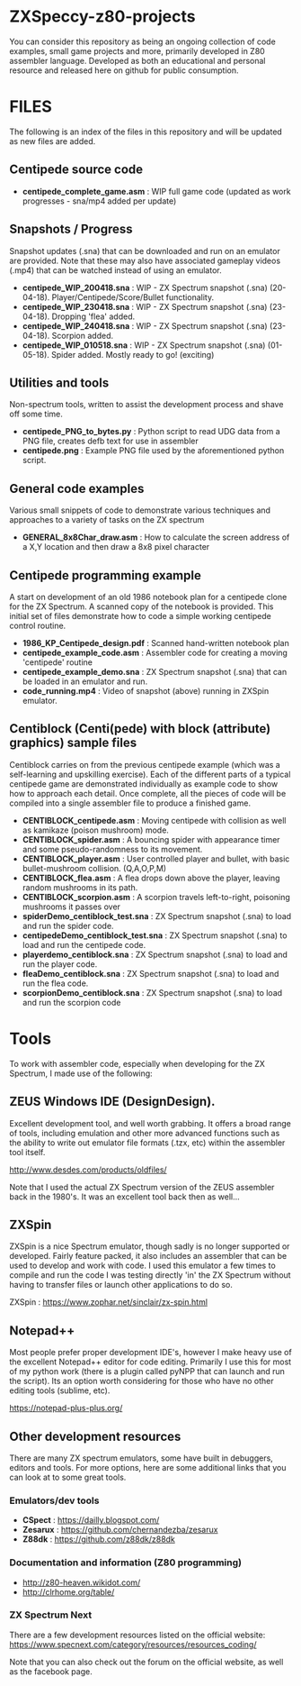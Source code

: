 # ZXSpeccy-z80-projects
You can consider this repository as being an ongoing collection of code examples, small game projects and more, primarily developed in Z80 assembler language.  Developed as both an educational and personal resource and released here on github for public consumption.

# FILES
The following is an index of the files in this repository and will be updated as new files are added.
## Centipede source code
- **centipede_complete_game.asm** : WIP full game code (updated as work progresses - sna/mp4 added per update)
## Snapshots / Progress
Snapshot updates (.sna) that can be downloaded and run on an emulator are provided.  Note that these may also have associated gameplay videos (.mp4) that can be watched instead of using an emulator.
- **centipede_WIP_200418.sna** : WIP - ZX Spectrum snapshot (.sna) (20-04-18). Player/Centipede/Score/Bullet functionality.
- **centipede_WIP_230418.sna** : WIP - ZX Spectrum snapshot (.sna) (23-04-18). Dropping 'flea' added.
- **centipede_WIP_240418.sna** : WIP - ZX Spectrum snapshot (.sna) (23-04-18). Scorpion added.
- **centipede_WIP_010518.sna** : WIP - ZX Spectrum snapshot (.sna) (01-05-18). Spider added. Mostly ready to go! (exciting)
## Utilities and tools
Non-spectrum tools, written to assist the development process and shave off some time.

- **centipede_PNG_to_bytes.py** : Python script to read UDG data from a PNG file, creates defb text for use in assembler
- **centipede.png** : Example PNG file used by the aforementioned python script.
## General code examples
Various small snippets of code to demonstrate various techniques and approaches to a variety of tasks on the ZX spectrum

- **GENERAL_8x8Char_draw.asm** : How to calculate the screen address of a X,Y location and then draw a 8x8 pixel character
## Centipede programming example
A start on development of an old 1986 notebook plan for a centipede clone for the ZX Spectrum.  A scanned copy of the notebook is provided.  This initial set of files demonstrate how to code a simple working centipede control routine.

- **1986_KP_Centipede_design.pdf** : Scanned hand-written notebook plan
- **centipede_example_code.asm** : Assembler code for creating a moving 'centipede' routine
- **centipede_example_demo.sna** : ZX Spectrum snapshot (.sna) that can be loaded in an emulator and run.
- **code_running.mp4** : Video of snapshot (above) running in ZXSpin emulator.
## Centiblock (Centi(pede) with block (attribute) graphics) sample files
Centiblock carries on from the previous centipede example (which was a self-learning and upskilling exercise).  Each of the different parts of a typical centipede game are demonstrated individually as example code to show how to approach each detail.  Once complete, all the pieces of code will be compiled into a single assembler file to produce a finished game.

- **CENTIBLOCK_centipede.asm** : Moving centipede with collision as well as kamikaze (poison mushroom) mode.
- **CENTIBLOCK_spider.asm** : A bouncing spider with appearance timer and some pseudo-randomness to its movement.
- **CENTIBLOCK_player.asm** : User controlled player and bullet, with basic bullet-mushroom collision. (Q,A,O,P,M)
- **CENTIBLOCK_flea.asm** : A flea drops down above the player, leaving random mushrooms in its path.
- **CENTIBLOCK_scorpion.asm** : A scorpion travels left-to-right, poisoning mushrooms it passes over
- **spiderDemo_centiblock_test.sna** : ZX Spectrum snapshot (.sna) to load and run the spider code.
- **centipedeDemo_centiblock_test.sna** : ZX Spectrum snapshot (.sna) to load and run the centipede code.
- **playerdemo_centiblock.sna** : ZX Spectrum snapshot (.sna) to load and run the player code.
- **fleaDemo_centiblock.sna** : ZX Spectrum snapshot (.sna) to load and run the flea code.
- **scorpionDemo_centiblock.sna** : ZX Spectrum snapshot (.sna) to load and run the scorpion code
# Tools
To work with assembler code, especially when developing for the ZX Spectrum, I made use of the following:
## ZEUS Windows IDE (DesignDesign).
Excellent development tool, and well worth grabbing.  It offers a broad range of tools, including emulation and other more advanced functions such as the ability to write out emulator file formats (.tzx, etc) within the assembler tool itself.

http://www.desdes.com/products/oldfiles/

Note that I used the actual ZX Spectrum version of the ZEUS assembler back in the 1980's.  It was an excellent tool back then as well...
## ZXSpin
ZXSpin is a nice Spectrum emulator, though sadly is no longer supported or developed.  Fairly feature packed, it also includes an assembler that can be used to develop and work with code.  I used this emulator a few times to compile and run the code I was testing directly 'in' the ZX Spectrum without having to transfer files or launch other applications to do so.

ZXSpin : https://www.zophar.net/sinclair/zx-spin.html

## Notepad++
Most people prefer proper development IDE's, however I make heavy use of the excellent Notepad++ editor for code editing.  Primarily I use this for most of my python work (there is a plugin called pyNPP that can launch and run the script).  Its an option worth considering for those who have no other editing tools (sublime, etc).

https://notepad-plus-plus.org/

## Other development resources
There are many ZX spectrum emulators, some have built in debuggers, editors and tools.  For more options, here are some additional links that you can look at to some great tools.
### Emulators/dev tools
- **CSpect** : https://dailly.blogspot.com/
- **Zesarux** : https://github.com/chernandezba/zesarux
- **Z88dk** : https://github.com/z88dk/z88dk

### Documentation and information (Z80 programming)
- http://z80-heaven.wikidot.com/
- http://clrhome.org/table/

### ZX Spectrum Next 
There are a few development resources listed on the official website:
https://www.specnext.com/category/resources/resources_coding/

Note that you can also check out the forum on the official website, as well as the facebook page.
